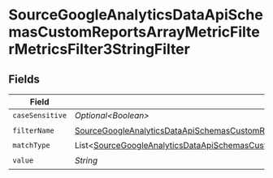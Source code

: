 # SourceGoogleAnalyticsDataApiSchemasCustomReportsArrayMetricFilterMetricsFilter3StringFilter


## Fields

| Field                                                                                                                                                                                                                | Type                                                                                                                                                                                                                 | Required                                                                                                                                                                                                             | Description                                                                                                                                                                                                          |
| -------------------------------------------------------------------------------------------------------------------------------------------------------------------------------------------------------------------- | -------------------------------------------------------------------------------------------------------------------------------------------------------------------------------------------------------------------- | -------------------------------------------------------------------------------------------------------------------------------------------------------------------------------------------------------------------- | -------------------------------------------------------------------------------------------------------------------------------------------------------------------------------------------------------------------- |
| `caseSensitive`                                                                                                                                                                                                      | *Optional\<Boolean>*                                                                                                                                                                                                 | :heavy_minus_sign:                                                                                                                                                                                                   | N/A                                                                                                                                                                                                                  |
| `filterName`                                                                                                                                                                                                         | [SourceGoogleAnalyticsDataApiSchemasCustomReportsArrayMetricFilterMetricsFilter3FilterName](../../models/shared/SourceGoogleAnalyticsDataApiSchemasCustomReportsArrayMetricFilterMetricsFilter3FilterName.md)        | :heavy_check_mark:                                                                                                                                                                                                   | N/A                                                                                                                                                                                                                  |
| `matchType`                                                                                                                                                                                                          | List\<[SourceGoogleAnalyticsDataApiSchemasCustomReportsArrayMetricFilterMetricsFilter3ValidEnums](../../models/shared/SourceGoogleAnalyticsDataApiSchemasCustomReportsArrayMetricFilterMetricsFilter3ValidEnums.md)> | :heavy_minus_sign:                                                                                                                                                                                                   | N/A                                                                                                                                                                                                                  |
| `value`                                                                                                                                                                                                              | *String*                                                                                                                                                                                                             | :heavy_check_mark:                                                                                                                                                                                                   | N/A                                                                                                                                                                                                                  |